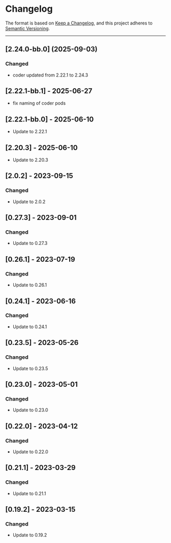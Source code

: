 # Changelog

The format is based on [Keep a Changelog](https://keepachangelog.com/en/1.0.0/), and this project adheres to [Semantic Versioning](https://semver.org/spec/v2.0.0.html).

---
## [2.24.0-bb.0] (2025-09-03)
### Changed
- coder updated from 2.22.1 to 2.24.3

## [2.22.1-bb.1] - 2025-06-27
- fix naming of coder pods

## [2.22.1-bb.0] - 2025-06-10
- Update to 2.22.1

## [2.20.3] - 2025-06-10
- Update to 2.20.3

## [2.0.2] - 2023-09-15
### Changed
- Update to 2.0.2

## [0.27.3] - 2023-09-01
### Changed
- Update to 0.27.3

## [0.26.1] - 2023-07-19
### Changed
- Update to 0.26.1

## [0.24.1] - 2023-06-16
### Changed
- Update to 0.24.1

## [0.23.5] - 2023-05-26
### Changed
- Update to 0.23.5

## [0.23.0] - 2023-05-01
### Changed
- Update to 0.23.0

## [0.22.0] - 2023-04-12
### Changed
- Update to 0.22.0

## [0.21.1] - 2023-03-29
### Changed
- Update to 0.21.1

## [0.19.2] - 2023-03-15
### Changed
- Update to 0.19.2

